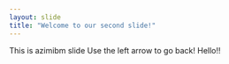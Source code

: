 ```yaml
---
layout: slide
title: "Welcome to our second slide!"
---
```

This is azimibm slide
Use the left arrow to go back!
Hello!!